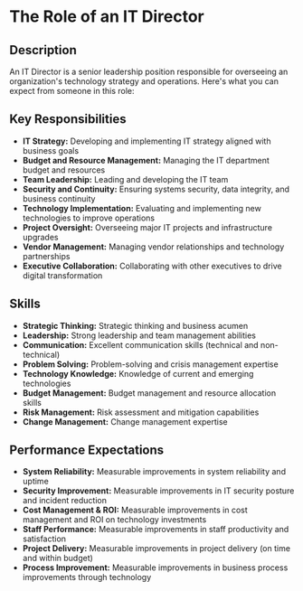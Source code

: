 # The Role of an IT Director

## Description

An IT Director is a senior leadership position responsible for overseeing an organization's technology strategy and operations. Here's what you can expect from someone in this role:

## Key Responsibilities

-   **IT Strategy:** Developing and implementing IT strategy aligned with business goals
-   **Budget and Resource Management:** Managing the IT department budget and resources
-   **Team Leadership:** Leading and developing the IT team
-   **Security and Continuity:** Ensuring systems security, data integrity, and business continuity
-   **Technology Implementation:** Evaluating and implementing new technologies to improve operations
-   **Project Oversight:** Overseeing major IT projects and infrastructure upgrades
-   **Vendor Management:** Managing vendor relationships and technology partnerships
-   **Executive Collaboration:** Collaborating with other executives to drive digital transformation

## Skills

-   **Strategic Thinking:** Strategic thinking and business acumen
-   **Leadership:** Strong leadership and team management abilities
-   **Communication:** Excellent communication skills (technical and non-technical)
-   **Problem Solving:** Problem-solving and crisis management expertise
-   **Technology Knowledge:** Knowledge of current and emerging technologies
-   **Budget Management:** Budget management and resource allocation skills
-   **Risk Management:** Risk assessment and mitigation capabilities
-   **Change Management:** Change management expertise

## Performance Expectations

-   **System Reliability:** Measurable improvements in system reliability and uptime
-   **Security Improvement:** Measurable improvements in IT security posture and incident reduction
-   **Cost Management & ROI:** Measurable improvements in cost management and ROI on technology investments
-   **Staff Performance:** Measurable improvements in staff productivity and satisfaction
-   **Project Delivery:** Measurable improvements in project delivery (on time and within budget)
-   **Process Improvement:** Measurable improvements in business process improvements through technology
